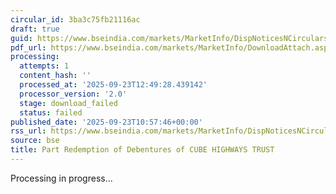 ```yaml
---
circular_id: 3ba3c75fb21116ac
draft: true
guid: https://www.bseindia.com/markets/MarketInfo/DispNoticesNCirculars.aspx?Noticeid={8B260756-0FE6-4CCE-91F1-4158B65B77A4}&noticeno=20250923-16&dt=09/23/2025&icount=16&totcount=55&flag=0
pdf_url: https://www.bseindia.com/markets/MarketInfo/DownloadAttach.aspx?id=20250923-16&attachedId=
processing:
  attempts: 1
  content_hash: ''
  processed_at: '2025-09-23T12:49:28.439142'
  processor_version: '2.0'
  stage: download_failed
  status: failed
published_date: '2025-09-23T10:57:46+00:00'
rss_url: https://www.bseindia.com/markets/MarketInfo/DispNoticesNCirculars.aspx?Noticeid={8B260756-0FE6-4CCE-91F1-4158B65B77A4}&noticeno=20250923-16&dt=09/23/2025&icount=16&totcount=55&flag=0
source: bse
title: Part Redemption of Debentures of CUBE HIGHWAYS TRUST
---
```


Processing in progress...
